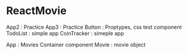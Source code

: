 # ReactMovie

App2 : Practice
App3 : Practice
Button : Proptypes, css test component
TodoList : simple app
CoinTracker : simeple app

App : Movies Container component
Movie : movie object
